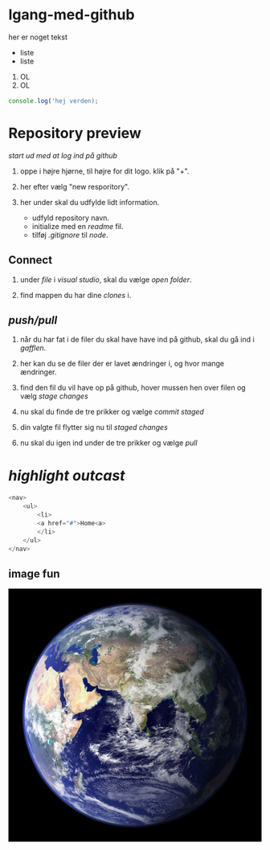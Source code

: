 # Igang-med-github

her er noget tekst
* liste
* liste
1. OL
1. OL

```javascript
console.log('hej verden);
```

# Repository preview

*start ud med at log ind på github*
1. oppe i højre hjørne, til højre for dit logo. klik på "+".

2. her efter vælg "new resporitory".

3. her under skal du udfylde lidt information.
    * udfyld repository navn.
    * initialize med en *readme* fil.
    * tilføj *.gitignore* til *node*.

## Connect

1. under *file* i *visual studio*, skal du vælge *open folder*.

2. find mappen du har dine *clones* i.

## *push/pull*

1. når du har fat i de filer du skal have have ind på github, skal du gå ind i *gafflen*.

2. her kan du se de filer der er lavet ændringer i, og hvor mange ændringer.

3. find den fil du vil have op på github, hover mussen hen over filen og vælg *stage changes*

4. nu skal du finde de tre prikker og vælge *commit staged*

5. din valgte fil flytter sig nu til *staged changes*

6. nu skal du igen ind under de tre prikker og vælge *pull*

# *highlight outcast*

```javascript
<nav>
    <ul>
        <li>
        <a href="#">Home<a>
        </li>
    </ul>
</nav>
```
## image fun

![ photo ](earth.jpg)
